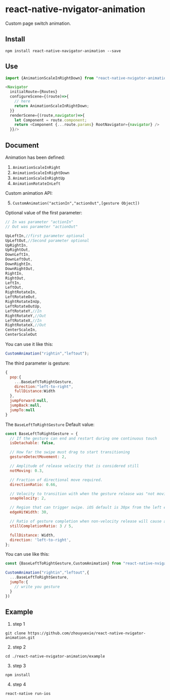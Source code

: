 # react-native-nvigator-animation

Custom page switch animation.

## Install

```shell
npm install react-native-navigator-animation --save
```

## Use

```js
import {AnimationScaleInRightDown} from "react-native-nvigator-animation";

<Navigator 
  initialRoute={Routes}
  configureScene={(route)=>{
    // here
    return AnimationScaleInRightDown;
  }}
  renderScene={(route,navigator)=>{
    let Component = route.component;
    return <Component {...route.params} RootNavigator={navigator} />
  }}/>
```

## Document

Animation has been defined:

1. `AnimationScaleInRight`
2. `AnimationScaleInRightDown`
3. `AnimationScaleInRightUp`
4. `AnimationRotateInLeft`

Custom animation API:

5. `CustomAnimation("actionIn","actionOut",[gesture Object])`

Optional value of the first parameter:

```js
// In was parameter "actionIn"
// Out was parameter "actionOut"

UpLeftIn,//first parameter optional
UpLeftOut,//Second parameter optional
UpRightIn,
UpRightOut,
DownLeftIn,
DownLeftOut,
DownRightIn,
DownRightOut,
RightIn,
RightOut,
LeftIn,
LeftOut,
RightRotateIn,
LeftRotateOut,
RightRotateInUp,
LeftRotateOutUp,
LeftRotateY,//In
RightRotateY,//Out
LeftRotateX,//In
RightRotateX,//Out
CenterScaleIn,
CenterScaleOut
```

You can use it like this:

```js
CustomAnimation("rightin","leftout");
```

The third parameter is gesture:

```js
{
  pop:{
    ...BaseLeftToRightGesture,
    direction:"left-to-right",
    fullDistance:Width
  },
  jumpForward:null,
  jumpBack:null,
  jumpTo:null
}
```

The `BaseLeftToRightGesture` Default value:

```js
const BaseLeftToRightGesture = {
  // If the gesture can end and restart during one continuous touch
  isDetachable: false,

  // How far the swipe must drag to start transitioning
  gestureDetectMovement: 2,

  // Amplitude of release velocity that is considered still
  notMoving: 0.3,

  // Fraction of directional move required.
  directionRatio: 0.66,

  // Velocity to transition with when the gesture release was "not moving"
  snapVelocity: 2,

  // Region that can trigger swipe. iOS default is 30px from the left edge
  edgeHitWidth: 30,

  // Ratio of gesture completion when non-velocity release will cause action
  stillCompletionRatio: 3 / 5,

  fullDistance: Width,
  direction: 'left-to-right',
};
```

You can use like this:

```js
const {BaseLeftToRightGesture,CustomAnimation} from "react-native-nvigator-animation";

CustomAnimation("rightin","leftout",{
  ...BaseLeftToRightGesture,
  jumpTo:{
    // write you gesture
  }
})
```

## Example

1. step 1

`git clone https://github.com/zhouyuexie/react-native-nvigator-animation.git`

2. step 2

`cd ./react-native-nvigator-animation/example`

3. step 3

`npm install`

4. step 4

`react-native run-ios`